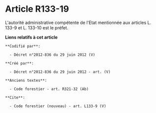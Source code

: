 # Article R133-19

L'autorité administrative compétente de l'Etat mentionnée aux articles L. 133-9 et L. 133-10 est le préfet.

**Liens relatifs à cet article**

	**Codifié par**:

	  - Décret n°2012-836 du 29 juin 2012 (V)

	**Créé par**:

	  - Décret n°2012-836 du 29 juin 2012 - art. (V)

	**Anciens textes**:

	  - Code forestier - art. R321-32 (Ab)

	**Cite**:

	  - Code forestier (nouveau) - art. L133-9 (V)
